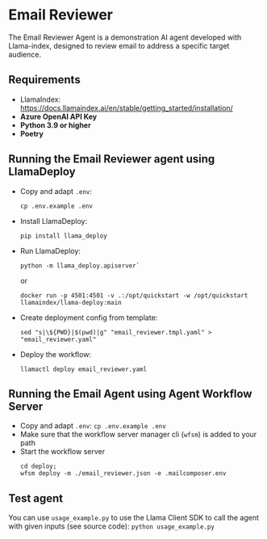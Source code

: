 # Email Reviewer

The Email Reviewer Agent is a demonstration AI agent developed with Llama-index, designed to review email to address a specific target audience.

## Requirements

- LlamaIndex: https://docs.llamaindex.ai/en/stable/getting_started/installation/
- **Azure OpenAI API Key**
- **Python 3.9 or higher**
- **Poetry**

## Running the Email Reviewer agent using LlamaDeploy


* Copy and adapt `.env`: 
    ```
    cp .env.example .env
    ```
*  Install LlamaDeploy: 
    ```
    pip install llama_deploy
    ```
*  Run LlamaDeploy:
    ```
    python -m llama_deploy.apiserver`
    ```
    or
    ```
    docker run -p 4501:4501 -v .:/opt/quickstart -w /opt/quickstart llamaindex/llama-deploy:main
    ```
* Create deployment config from template: 
    ```
    sed "s|\${PWD}|$(pwd)|g" "email_reviewer.tmpl.yaml" > "email_reviewer.yaml"
    ```

*  Deploy the workflow: 
    ```
    llamactl deploy email_reviewer.yaml
    ```

## Running the Email Agent using Agent Workflow Server

* Copy and adapt `.env`: `cp .env.example .env`
* Make sure that the workflow server manager cli (`wfsm`) is added to your path
* Start the workflow server
    ```
    cd deploy;
    wfsm deploy -m ./email_reviewer.json -e .mailcomposer.env
    ```

## Test agent

You can use `usage_example.py` to use the Llama Client SDK to call the agent with given inputs (see source code):
`python usage_example.py `


